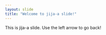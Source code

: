 ```yaml
---
layout: slide
title: "Welcome to jija-a slide!"
---
```

This is jija-a slide.
Use the left arrow to go back!
